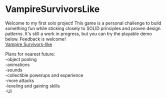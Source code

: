 # VampireSurvivorsLike
Welcome to my first solo project! This game is a personal challenge to build something fun while sticking closely to SOLID principles and proven design patterns.
It's still a work in progress, but you can try the playable demo below. Feedback is welcome!  
[Vampire Survivors-like](https://snaf-og.itch.io/vampiresurvivorslike)

Plans for nearest future:  
-object pooling  
-animations  
-sounds  
-collectible powerups and experience  
-more attacks  
-leveling and gaining skills  
-UI  
